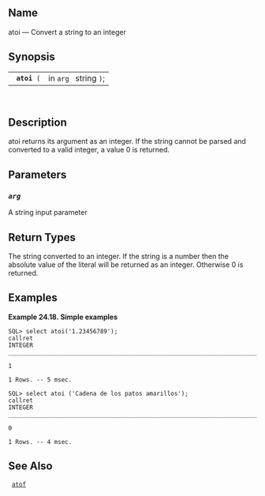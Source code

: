 <div>

<div>

</div>

<div>

## Name

atoi — Convert a string to an integer

</div>

<div>

## Synopsis

<div>

|                   |                       |
|-------------------|-----------------------|
| ` `**`atoi`**` (` | in `arg ` string `)`; |

<div>

 

</div>

</div>

</div>

<div>

## Description

atoi returns its argument as an integer. If the string cannot be parsed
and converted to a valid integer, a value 0 is returned.

</div>

<div>

## Parameters

<div>

### *`arg `*

A string input parameter

</div>

</div>

<div>

## Return Types

The string converted to an integer. If the string is a number then the
absolute value of the literal will be returned as an integer. Otherwise
0 is returned.

</div>

<div>

## Examples

<div>

**Example 24.18. Simple examples**

<div>

``` screen
SQL> select atoi('1.23456789');
callret
INTEGER
_______________________________________________________________________________

1

1 Rows. -- 5 msec.

SQL> select atoi ('Cadena de los patos amarillos');
callret
INTEGER
_______________________________________________________________________________

0

1 Rows. -- 4 msec.
```

</div>

</div>

  

</div>

<div>

## See Also

` `<a href="fn_atof.html" class="link" title="atof"><code
class="function">atof</code></a>` `

</div>

</div>
